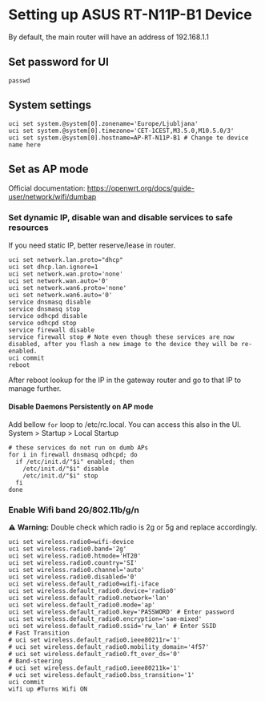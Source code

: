 # Setting up ASUS RT-N11P-B1 Device

By default, the main router will have an address of 192.168.1.1

## Set password for UI

```shell
passwd
```

## System settings

```shell
uci set system.@system[0].zonename='Europe/Ljubljana'
uci set system.@system[0].timezone='CET-1CEST,M3.5.0,M10.5.0/3'
uci set system.@system[0].hostname=AP-RT-N11P-B1 # Change te device name here
```

## Set as AP mode

Official documentation: https://openwrt.org/docs/guide-user/network/wifi/dumbap

### Set dynamic IP, disable wan and disable services to safe resources

If you need static IP, better reserve/lease in router.
<!-- You can also delete the WAN and WAN6 interfaces in UI. -->

```shell
uci set network.lan.proto="dhcp"
uci set dhcp.lan.ignore=1
uci set network.wan.proto='none'
uci set network.wan.auto='0'
uci set network.wan6.proto='none'
uci set network.wan6.auto='0'
service dnsmasq disable
service dnsmasq stop
service odhcpd disable
service odhcpd stop
service firewall disable
service firewall stop # Note even though these services are now disabled, after you flash a new image to the device they will be re-enabled.
uci commit
reboot
```

After reboot lookup for the IP in the gateway router and go to that IP to manage further.

#### Disable Daemons Persistently on AP mode

Add bellow `for` loop to /etc/rc.local. You can access this also in the UI. System > Startup > Local Startup

```shell
# these services do not run on dumb APs
for i in firewall dnsmasq odhcpd; do
  if /etc/init.d/"$i" enabled; then
    /etc/init.d/"$i" disable
    /etc/init.d/"$i" stop
  fi
done

```

### Enable Wifi band 2G/802.11b/g/n

:warning: **Warning:** Double check which radio is 2g or 5g and replace accordingly.


```shell
uci set wireless.radio0=wifi-device
uci set wireless.radio0.band='2g'
uci set wireless.radio0.htmode='HT20'
uci set wireless.radio0.country='SI'
uci set wireless.radio0.channel='auto'
uci set wireless.radio0.disabled='0'
uci set wireless.default_radio0=wifi-iface
uci set wireless.default_radio0.device='radio0'
uci set wireless.default_radio0.network='lan'
uci set wireless.default_radio0.mode='ap'
uci set wireless.default_radio0.key='PASSWORD' # Enter password
uci set wireless.default_radio0.encryption='sae-mixed'
uci set wireless.default_radio0.ssid='rw_lan' # Enter SSID
# Fast Transition
# uci set wireless.default_radio0.ieee80211r='1'
# uci set wireless.default_radio0.mobility_domain='4f57'
# uci set wireless.default_radio0.ft_over_ds='0'
# Band-steering
# uci set wireless.default_radio0.ieee80211k='1' 
# uci set wireless.default_radio0.bss_transition='1'
uci commit
wifi up #Turns Wifi ON
```
